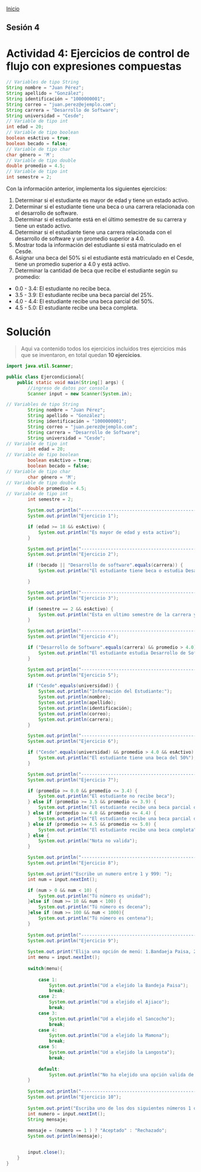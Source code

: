 <!-- No borrar o modificar -->
[Inicio](./index.md)

## Sesión 4


<!-- Su documentación aquí -->
# Actividad 4: Ejercicios de control de flujo con expresiones compuestas 
```java
// Variables de tipo String
String nombre = "Juan Pérez";
String apellido = "González";
String identificación = "1000000001";
String correo = "juan.perez@ejemplo.com";
String carrera = "Desarrollo de Software";
String universidad = "Cesde";
// Variable de tipo int
int edad = 20;
// Variable de tipo boolean
boolean esActivo = true;
boolean becado = false;
// Variable de tipo char
char género = 'M';
// Variable de tipo double
double promedio = 4.5;
// Variable de tipo int
int semestre = 2;
```

Con la información anterior, implementa los siguientes ejercicios:

1. Determinar si el estudiante es mayor de edad y tiene un estado activo.
2. Determinar si el estudiante tiene una beca o una carrera relacionada con el desarrollo de software.
3. Determinar si el estudiante está en el último semestre de su carrera y tiene un estado activo.
4. Determinar si el estudiante tiene una carrera relacionada con el desarrollo de software y un promedio superior a 4.0.
5. Mostrar toda la información del estudiante si está matriculado en el Cesde.
6. Asignar una beca del 50% si el estudiante está matriculado en el Cesde, tiene un promedio superior a 4.0 y está activo.
7. Determinar la cantidad de beca que recibe el estudiante según su promedio:
- 0.0 - 3.4: El estudiante no recibe beca.
- 3.5 - 3.9: El estudiante recibe una beca parcial del 25%.
- 4.0 - 4.4: El estudiante recibe una beca parcial del 50%.
- 4.5 - 5.0: El estudiante recibe una beca completa.

# Solución 
> Aqui va contenido todos los ejercicios incluidos tres ejercicios más que se inventaron, en total quedan **10 ejercicios**.

```java
import java.util.Scanner;

public class Ejercondicional{
    public static void main(String[] args) {
        //ingreso de datos por consola          
        Scanner input = new Scanner(System.in);

// Variables de tipo String
        String nombre = "Juan Pérez";
        String apellido = "González";
        String identificación = "1000000001";
        String correo = "juan.perez@ejemplo.com";
        String carrera = "Desarrollo de Software";
        String universidad = "Cesde";
// Variable de tipo int
        int edad = 20;
// Variable de tipo boolean
        boolean esActivo = true;
        boolean becado = false;
// Variable de tipo char
        char género = 'M';
// Variable de tipo double
        double promedio = 4.5;
// Variable de tipo int
        int semestre = 2;

        System.out.println("--------------------------------------------------------------------------------");
        System.out.println("Ejercicio 1");

        if (edad >= 18 && esActivo) {
            System.out.println("Es mayor de edad y esta activo");
        }

        System.out.println("--------------------------------------------------------------------------------");
        System.out.println("Ejercicio 2");

        if (!becado || "Desarrollo de software".equals(carrera)) {
            System.out.println("El estudiante tiene beca o estudia Desarrollo de Software");

        }

        System.out.println("--------------------------------------------------------------------------------");
        System.out.println("Ejercicio 3");

        if (semestre == 2 && esActivo) {
            System.out.println("Esta en ultimo semestre de la carrera y esta activo");
        }

        System.out.println("--------------------------------------------------------------------------------");
        System.out.println("Ejercicio 4");

        if ("Desarrollo de Software".equals(carrera) && promedio > 4.0) {
            System.out.println("El estudiante estudia Desarrollo de Software y tiene promedio superior a 4.0");
        }

        System.out.println("--------------------------------------------------------------------------------");
        System.out.println("Ejercicio 5");

        if ("Cesde".equals(universidad)) {
            System.out.println("Información del Estudiante:");
            System.out.println(nombre);
            System.out.println(apellido);
            System.out.println(identificación);
            System.out.println(correo);
            System.out.println(carrera);
        }

        System.out.println("--------------------------------------------------------------------------------");
        System.out.println("Ejercicio 6");

        if ("Cesde".equals(universidad) && promedio > 4.0 && esActivo) {
            System.out.println("El estudiante tiene una beca del 50%");
        }

        System.out.println("--------------------------------------------------------------------------------");
        System.out.println("Ejercicio 7");

        if (promedio >= 0.0 && promedio <= 3.4) {
            System.out.println("El estudiante no recibe beca");
        } else if (promedio >= 3.5 && promedio <= 3.9) {
            System.out.println("El estudiante recibe una beca parcial del 25%");
        } else if (promedio >= 4.0 && promedio <= 4.4) {
            System.out.println("El estudiante recibe una beca parcial del 50%");
        } else if (promedio >= 4.5 && promedio <= 5.0) {
            System.out.println("El estudiante recibe una beca completa");
        } else {
            System.out.println("Nota no valida");
        }

        System.out.println("--------------------------------------------------------------------------------");
        System.out.println("Ejercicio 8");

        System.out.print("Escribe un numero entre 1 y 999: ");
        int num = input.nextInt();

        if (num > 0 && num < 10) {
            System.out.println("Tú número es unidad");
        }else if (num >= 10 && num < 100) {
            System.out.println("Tú número es decena");
        }else if (num >= 100 && num < 1000){
            System.out.println("Tú número es centena");
        }
        
        System.out.println("-------------------------------------------------------------------------------------------");
        System.out.println("Ejercicio 9");
        
        System.out.print("Elija una opción de menú: 1.Bandaeja Paisa, 2.Ajiaco, 3.Sancocho, 4.Mamona, 5.Langosta: ");
        int menu = input.nextInt();
        
        switch(menu){
            
            case 1:
                System.out.println("Ud a elejido la Bandeja Paisa");
                break;
            case 2:
                System.out.println("Ud a elejido el Ajiaco");
                break;
            case 3:
                System.out.println("Ud a elejido el Sancocho");
                break;
            case 4:
                System.out.println("Ud a elejido la Mamona");
                break;
            case 5:
                System.out.println("Ud a elejido la Langosta");
                break;
            
            default:
                System.out.println("No ha elejido una opción valida de menú");
        }
        
        System.out.println("-----------------------------------------------------------------------------------------");
        System.out.println("Ejercicio 10");
        
        System.out.print("Escriba uno de los dos siguientes números 1 ó 2: ");
        int numero = input.nextInt();
        String mensaje;
        
        mensaje = (numero == 1 ) ? "Aceptado" : "Rechazado";
        System.out.println(mensaje);


        input.close();
    }
}
```







